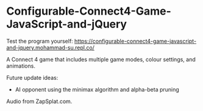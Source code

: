 # Configurable-Connect4-Game-JavaScript-and-jQuery
Test the program yourself: https://configurable-connect4-game-javascript-and-jquery.mohammad-su.repl.co/

A Connect 4 game that includes multiple game modes, colour settings, and animations.

Future update ideas:

- AI opponent using the minimax algorithm and alpha-beta pruning

Audio from ZapSplat.com.
